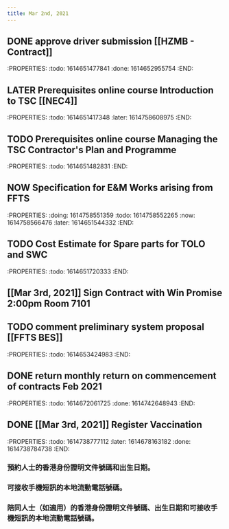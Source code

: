 ```yaml
---
title: Mar 2nd, 2021
---
```


## DONE approve driver submission [[HZMB - Contract]]
:PROPERTIES:
:todo: 1614651477841
:done: 1614652955754
:END:
## LATER Prerequisites online course Introduction to TSC [[NEC4]]
:PROPERTIES:
:todo: 1614651417348
:later: 1614758608975
:END:
## TODO Prerequisites online course Managing the TSC Contractor's Plan and Programme
:PROPERTIES:
:todo: 1614651482831
:END:
## NOW Specification for E&M Works arising from FFTS
:PROPERTIES:
:doing: 1614758551359
:todo: 1614758552265
:now: 1614758566476
:later: 1614651544332
:END:
## TODO Cost Estimate for Spare parts for TOLO and SWC
:PROPERTIES:
:todo: 1614651720333
:END:
## [[Mar 3rd, 2021]] Sign Contract with Win Promise 2:00pm Room 7101
## TODO comment preliminary system proposal [[FFTS BES]]
:PROPERTIES:
:todo: 1614653424983
:END:
## DONE return monthly return on commencement of contracts Feb 2021
:PROPERTIES:
:todo: 1614672061725
:done: 1614742648943
:END:
## DONE [[Mar 3rd, 2021]] Register Vaccination
:PROPERTIES:
:todo: 1614738777112
:later: 1614678163182
:done: 1614738784738
:END:
### 預約人士的香港身份證明文件號碼和出生日期。
### 可接收手機短訊的本地流動電話號碼。
### 陪同人士（如適用）的香港身份證明文件號碼、出生日期和可接收手機短訊的本地流動電話號碼。
